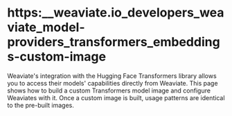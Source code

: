 # https:\_\_weaviate.io_developers_weaviate_model-providers_transformers_embeddings-custom-image

Weaviate's integration with the Hugging Face Transformers library allows you to access their models' capabilities directly from Weaviate. This page shows how to build a custom Transformers model image and configure Weaviates with it. Once a custom image is built, usage patterns are identical to the pre-built images.
